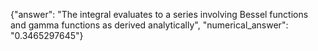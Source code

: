 {"answer": "The integral evaluates to a series involving Bessel functions and gamma functions as derived analytically", "numerical_answer": "0.3465297645"}
